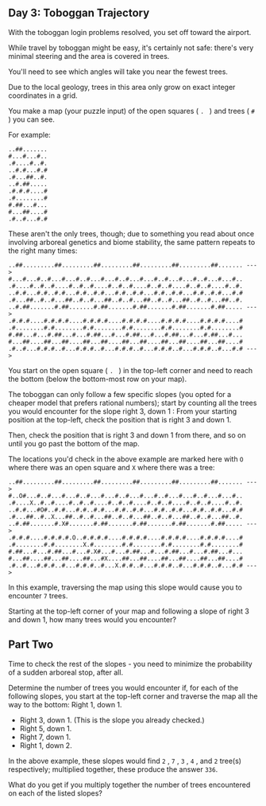 ## Day 3: Toboggan Trajectory

 With the toboggan login problems resolved, you set off toward the airport.

While travel by toboggan might be easy, it's certainly not safe: there's very minimal steering
and the area is covered in trees.

You'll need to see which angles will take you near the fewest trees.

Due to the local geology, trees in this area only grow on exact integer coordinates in a grid.

You make a map (your puzzle input) of the open squares ( `. ` ) and trees ( ` # ` ) you can see.

For example:
```
..##.......
#...#...#..
.#....#..#.
..#.#...#.#
.#...##..#.
..#.##.....
.#.#.#....#
.#........#
#.##...#...
#...##....#
.#..#...#.#
```

These aren't the only trees, though; due to something you read about once involving arboreal genetics
and biome stability, the same pattern repeats to the right many times:
```
..##.........##.........##.........##.........##.........##....... --->
#...#...#..#...#...#..#...#...#..#...#...#..#...#...#..#...#...#..
.#....#..#..#....#..#..#....#..#..#....#..#..#....#..#..#....#..#.
..#.#...#.#..#.#...#.#..#.#...#.#..#.#...#.#..#.#...#.#..#.#...#.#
.#...##..#..#...##..#..#...##..#..#...##..#..#...##..#..#...##..#.
..#.##.......#.##.......#.##.......#.##.......#.##.......#.##..... --->
.#.#.#....#.#.#.#....#.#.#.#....#.#.#.#....#.#.#.#....#.#.#.#....#
.#........#.#........#.#........#.#........#.#........#.#........#
#.##...#...#.##...#...#.##...#...#.##...#...#.##...#...#.##...#...
#...##....##...##....##...##....##...##....##...##....##...##....#
.#..#...#.#.#..#...#.#.#..#...#.#.#..#...#.#.#..#...#.#.#..#...#.# --->
```

You start on the open square ( `. ` ) in the top-left corner and need to reach the bottom (below the
bottom-most row on your map).

The toboggan can only follow a few specific slopes (you opted for a cheaper model that prefers rational
numbers); start by counting all the trees you would encounter for the slope right 3, down 1 : From your
starting position at the top-left, check the position that is right 3 and down 1.

Then, check the position that is right 3 and down 1 from there, and so on until you go past the bottom
of the map.

The locations you'd check in the above example are marked here with ` O ` where there was an open square
and ` X ` where there was a tree: 
```
..##.........##.........##.........##.........##.........##....... --->
#..O#...#..#...#...#..#...#...#..#...#...#..#...#...#..#...#...#..
.#....X..#..#....#..#..#....#..#..#....#..#..#....#..#..#....#..#.
..#.#...#O#..#.#...#.#..#.#...#.#..#.#...#.#..#.#...#.#..#.#...#.#
.#...##..#..X...##..#..#...##..#..#...##..#..#...##..#..#...##..#.
..#.##.......#.X#.......#.##.......#.##.......#.##.......#.##..... --->
.#.#.#....#.#.#.#.O..#.#.#.#....#.#.#.#....#.#.#.#....#.#.#.#....#
.#........#.#........X.#........#.#........#.#........#.#........#
#.##...#...#.##...#...#.X#...#...#.##...#...#.##...#...#.##...#...
#...##....##...##....##...#X....##...##....##...##....##...##....#
.#..#...#.#.#..#...#.#.#..#...X.#.#..#...#.#.#..#...#.#.#..#...#.# --->
```
In this example, traversing the map using this slope would cause you to encounter ` 7 ` trees.

Starting at the top-left corner of your map and following a slope of right 3 and down 1, how many trees
would you encounter? 

## Part Two

Time to check the rest of the slopes - you need to minimize the probability of a sudden arboreal stop,
after all.

Determine the number of trees you would encounter if, for each of the following slopes, you start at
the top-left corner and traverse the map all the way to the bottom: Right 1, down 1.

* Right 3, down 1. (This is the slope you already checked.)
* Right 5, down 1.
* Right 7, down 1.
* Right 1, down 2.

In the above example, these slopes would find ` 2 ` , ` 7 ` , ` 3 ` , ` 4 ` , and ` 2 ` tree(s)
respectively; multiplied together, these produce the answer ` 336 `.

What do you get if you multiply together the number of trees encountered on each of the listed slopes? 
